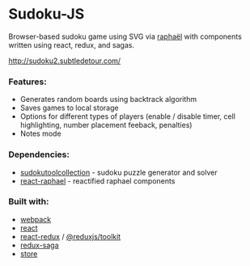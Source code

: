 # Sudoku-JS

Browser-based sudoku game using SVG via [raphaël](https://dmitrybaranovskiy.github.io/raphael/) with components written using react, redux, and sagas.

http://sudoku2.subtledetour.com/

### Features:
- Generates random boards using backtrack algorithm
- Saves games to local storage
- Options for different types of players (enable / disable timer, cell highlighting, number placement feeback, penalties)
- Notes mode

### Dependencies:
- [sudokutoolcollection](https://github.com/lacrioque/sudoku.js#readme) - sudoku puzzle generator and solver
- [react-raphael](https://github.com/liuhong1happy/react-raphael) - reactified raphael components

### Built with:
- [webpack](https://webpack.js.org/)
- [react](https://reactjs.org/)
- [react-redux](https://react-redux.js.org/) / [@reduxjs/toolkit](https://redux-toolkit.js.org/)
- [redux-saga](https://redux-saga.js.org/)
- [store](https://github.com/marcuswestin/store.js)
